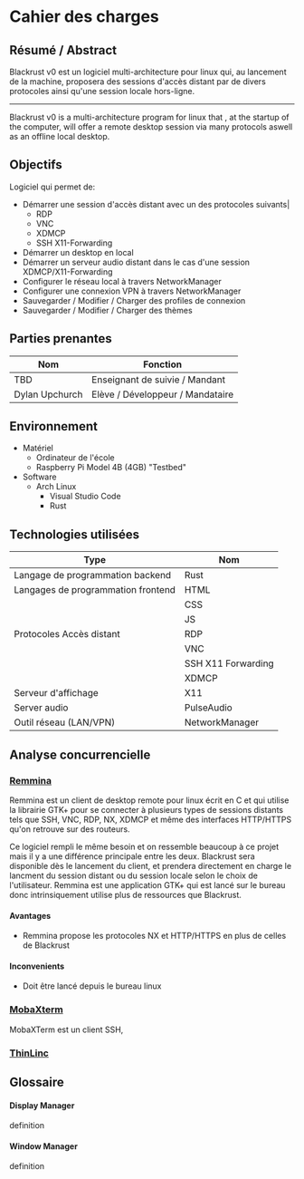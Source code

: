 # Cahier des charges
## Résumé / Abstract
Blackrust v0 est un logiciel multi-architecture pour linux qui, au lancement de la machine, proposera des sessions d'accès distant par de divers protocoles ainsi qu'une session locale hors-ligne.

---

Blackrust v0 is a multi-architecture program for linux that , at the startup of the computer, will offer a remote desktop session via many protocols aswell as an offline local desktop.


## Objectifs
Logiciel qui permet de:

- Démarrer une session d'accès distant avec un des protocoles suivants|
    - RDP
    - VNC
    - XDMCP
    - SSH X11-Forwarding
- Démarrer un desktop en local
- Démarrer un serveur audio distant dans le cas d'une session XDMCP/X11-Forwarding
- Configurer le réseau local à travers NetworkManager
- Configurer une connexion VPN à travers NetworkManager
- Sauvegarder / Modifier / Charger des profiles de connexion
- Sauvegarder / Modifier / Charger des thèmes
## Parties prenantes
| Nom | Fonction |
|-|-|
| TBD | Enseignant de suivie / Mandant |
| Dylan Upchurch | Elève / Développeur / Mandataire |

## Environnement
- Matériel
    - Ordinateur de l'école
    - Raspberry Pi Model 4B (4GB) "Testbed"
- Software
    - Arch Linux
        - Visual Studio Code
        - Rust
## Technologies utilisées
| Type | Nom |
|-|-|
| Langage de programmation backend | Rust |
| Langages de programmation frontend | HTML |
| | CSS |
| | JS |
| Protocoles Accès distant | RDP |
| | VNC |
| | SSH X11 Forwarding |
| | XDMCP |
| Serveur d'affichage | X11 |
| Server audio | PulseAudio |
| Outil réseau (LAN/VPN) | NetworkManager |

## Analyse concurrencielle
### [Remmina](https://remmina.org/)

Remmina est un client de desktop remote pour linux écrit en C et qui utilise la librairie GTK+ pour se connecter à plusieurs types de sessions distants tels que  SSH, VNC, RDP, NX, XDMCP et même des interfaces HTTP/HTTPS qu'on retrouve sur des routeurs.

Ce logiciel rempli le même besoin et on ressemble beaucoup à ce projet mais il y a une différence principale entre les deux. Blackrust sera disponible dès le lancement du client, et prendera directement en charge le lancment du session distant ou du session locale selon le choix de l'utilisateur. Remmina est une application GTK+ qui est lancé sur le bureau donc intrinsiquement utilise plus de ressources que Blackrust.

#### Avantages
- Remmina propose les protocoles NX et HTTP/HTTPS en plus de celles de Blackrust

#### Inconvenients
- Doit être lancé depuis le bureau linux


### [MobaXterm](https://mobaxterm.mobatek.net/)

MobaXTerm est un client SSH, 
### [ThinLinc](https://www.cendio.com/)

## Glossaire
#### Display Manager

definition
#### Window Manager

definition